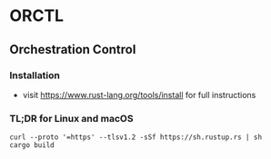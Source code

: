 # ORCTL
## Orchestration Control

### Installation

- visit https://www.rust-lang.org/tools/install for full instructions

### TL;DR for Linux and macOS

```shell
curl --proto '=https' --tlsv1.2 -sSf https://sh.rustup.rs | sh
cargo build
```

